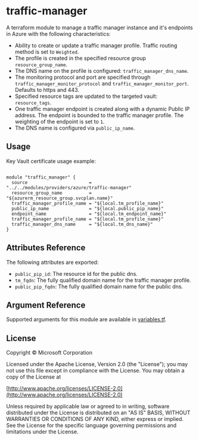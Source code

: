 # traffic-manager

A terraform module to manage a traffic manager instance and it's endpoints in Azure with the following characteristics:

- Ability to create or update a traffic manager profile. Traffic routing method is set to `Weighted`.
- The profile is created in the specified resource group `resource_group_name`.
- The DNS name on the profile is configured: `traffic_manager_dns_name`.
- The monitoring protocol and port are specified through `traffic_manager_monitor_protocol` and `traffic_manager_monitor_port`. Defaults to https and 443.
- Specified resource tags are updated to the targeted vault: `resource_tags`.
- One traffic manager endpoint is created along with a dynamic Public IP address. The endpoint is bounded to the traffic manager profile. The weighting of the endpoint is set to `1`.
- The DNS name is configured via `public_ip_name`.

## Usage

Key Vault certificate usage example:

```hcl

module "traffic_manager" {
  source                       = "../../modules/providers/azure/traffic-manager"
  resource_group_name          = "${azurerm_resource_group.svcplan.name}"
  traffic_manager_profile_name = "${local.tm_profile_name}"
  public_ip_name               = "${local.public_pip_name}"
  endpoint_name                = "${local.tm_endpoint_name}"
  traffic_manager_profile_name = "${local.tm_profile_name}"
  traffic_manager_dns_name     = "${local.tm_dns_name}"
}
```

## Attributes Reference

The following attributes are exported:

- `public_pip_id`: The resource id for the public dns.
- `tm_fqdn`: The fully qualified domain name for the traffic manager profile.
- `public_pip_fqdn`: The fully qualified domain name for the public dns.

## Argument Reference

Supported arguments for this module are available in [variables.tf](./variables.tf).

## License
Copyright © Microsoft Corporation

Licensed under the Apache License, Version 2.0 (the "License");
you may not use this file except in compliance with the License.
You may obtain a copy of the License at 

[http://www.apache.org/licenses/LICENSE-2.0](http://www.apache.org/licenses/LICENSE-2.0)

Unless required by applicable law or agreed to in writing, software
distributed under the License is distributed on an "AS IS" BASIS,
WITHOUT WARRANTIES OR CONDITIONS OF ANY KIND, either express or implied.
See the License for the specific language governing permissions and
limitations under the License.